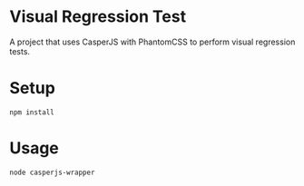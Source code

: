 # Visual Regression Test

A project that uses CasperJS with PhantomCSS to perform visual regression tests.

# Setup

	npm install

# Usage
	
	node casperjs-wrapper
